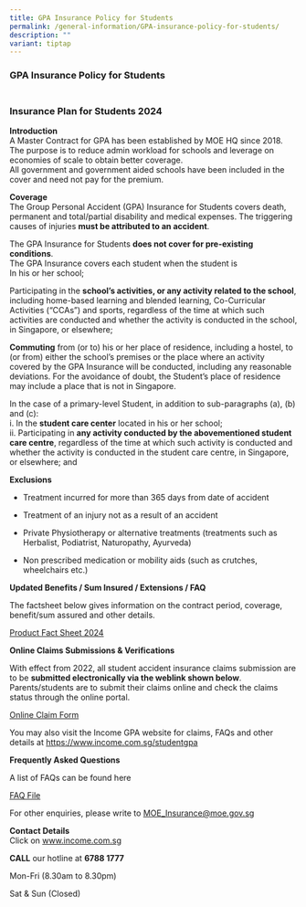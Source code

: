 ```yaml
---
title: GPA Insurance Policy for Students
permalink: /general-information/GPA-insurance-policy-for-students/
description: ""
variant: tiptap
---
```

<h3>GPA Insurance Policy for Students</h3>
<h3><br><strong>Insurance Plan for Students 2024</strong></h3>
<p><strong>Introduction</strong>
<br>A Master Contract for GPA has been established by MOE HQ since 2018. The
purpose is to reduce admin workload for schools and leverage on economies
of scale to obtain better coverage.
<br>All government and government aided schools have been included in the
cover and need not pay for the premium.</p>
<p><strong>Coverage</strong>
<br>The Group Personal Accident (GPA) Insurance for Students covers death,
permanent and total/partial disability and medical expenses. The triggering
causes of injuries&nbsp;<strong>must be attributed to an accident</strong>.</p>
<p>The GPA Insurance for Students&nbsp;<strong>does not cover for pre-existing conditions</strong>.
<br>The GPA Insurance covers each student when the student is
<br>In his or her school;</p>
<p>Participating in the&nbsp;<strong>school’s activities, or any activity related to the school</strong>,
including home-based learning and blended learning, Co-Curricular Activities
(“CCAs”) and sports, regardless of the time at which such activities are
conducted and whether the activity is conducted in the school, in Singapore,
or elsewhere;</p>
<p><strong>Commuting</strong>&nbsp;from (or to) his or her place of residence,
including a hostel, to (or from) either the school’s premises or the place
where an activity covered by the GPA Insurance will be conducted, including
any reasonable deviations. For the avoidance of doubt, the Student’s place
of residence may include a place that is not in Singapore.</p>
<p>In the case of a primary-level Student, in addition to sub-paragraphs
(a), (b) and (c):
<br>i. In the&nbsp;<strong>student care center</strong>&nbsp;located in his
or her school;
<br>ii. Participating in&nbsp;<strong>any activity conducted by the abovementioned student care centre</strong>,
regardless of the time at which such activity is conducted and whether
the activity is conducted in the student care centre, in Singapore, or
elsewhere; and</p>
<p><strong>Exclusions</strong>
</p>
<ul data-tight="true" class="tight">
<li>
<p>Treatment incurred for more than 365 days from date of accident</p>
</li>
<li>
<p>Treatment of an injury not as a result of an accident</p>
</li>
<li>
<p>Private Physiotherapy or alternative treatments (treatments such as Herbalist,
Podiatrist, Naturopathy, Ayurveda)</p>
</li>
<li>
<p>Non prescribed medication or mobility aids (such as crutches, wheelchairs
etc.)</p>
</li>
</ul>
<p><strong>Updated Benefits / Sum Insured / Extensions / FAQ</strong>
</p>
<p>The factsheet below gives information on the contract period, coverage,
benefit/sum assured and other details.</p>
<p><a href="/files/Product_Fact_Sheet_Year_2024.pdf" rel="noopener noreferrer nofollow" target="_blank">Product Fact Sheet 2024</a>
</p>
<p><strong>Online Claims Submissions &amp; Verifications</strong>
</p>
<p>With effect from 2022, all student accident insurance claims submission
are to be&nbsp;<strong>submitted electronically via the weblink shown below</strong>.
Parents/students are to submit their claims online and check the claims
status through the online portal.</p>
<p><a href="https://studentgpa.incomegroupins.com.sg/" rel="noopener noreferrer nofollow" target="_blank">Online Claim Form</a>
</p>
<p>You may also visit the Income&nbsp;GPA website for claims, FAQs and other
details at <a href="" rel="noopener noreferrer nofollow" target="_blank">https://www.income.com.sg/studentgpa</a>
</p>
<p><strong>Frequently Asked Questions</strong>
</p>
<p>A list of FAQs can be found&nbsp;here</p>
<p><a href="/files/GPA_Insurance_FAQs_27_Dec_2023.pdf" rel="noopener noreferrer nofollow" target="_blank">FAQ File</a>
</p>
<p>For other enquiries, please write to <a href="mailto:MOE_Insurance@moe.gov.sg" rel="noopener noreferrer nofollow" target="_blank">MOE_Insurance@moe.gov.sg</a>&nbsp;</p>
<p><strong>Contact Details</strong>
<br>Click on&nbsp;<a href="http://www.income.com.sg/" rel="noopener noreferrer nofollow" target="_blank">www.income.com.sg</a>
</p>
<p><strong>CALL</strong>&nbsp;our hotline at&nbsp;<strong>6788 1777</strong>
</p>
<p>Mon-Fri (8.30am to 8.30pm)</p>
<p>Sat &amp; Sun (Closed)</p>
<p></p>